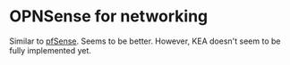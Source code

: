 # OPNSense for networking

Similar to [pfSense](../611). Seems to be better. However, KEA doesn't seem to be fully implemented yet.
